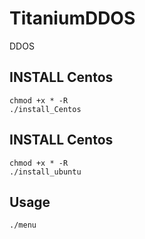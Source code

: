 # TitaniumDDOS
DDOS
## INSTALL Centos
    chmod +x * -R
    ./install_Centos
    
## INSTALL Centos   
    chmod +x * -R
    ./install_ubuntu

## Usage

    ./menu

